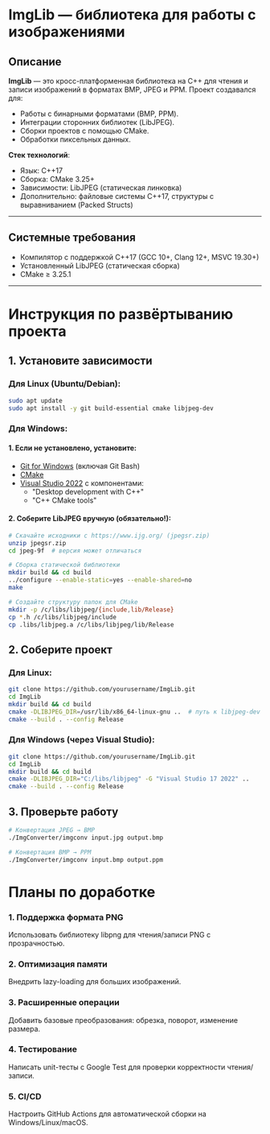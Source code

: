 # ImgLib — библиотека для работы с изображениями

## Описание
**ImgLib** — это кросс-платформенная библиотека на C++ для чтения и записи изображений в форматах BMP, JPEG и PPM. Проект создавался для:
- Работы с бинарными форматами (BMP, PPM).
- Интеграции сторонних библиотек (LibJPEG).
- Сборки проектов с помощью CMake.
- Обработки пиксельных данных.

**Стек технологий**:
- Язык: C++17
- Сборка: CMake 3.25+
- Зависимости: LibJPEG (статическая линковка)
- Дополнительно: файловые системы C++17, структуры с выравниванием (Packed Structs)

---

## Системные требования
- Компилятор с поддержкой C++17 (GCC 10+, Clang 12+, MSVC 19.30+)
- Установленный LibJPEG (статическая сборка)
- CMake ≥ 3.25.1

---

# Инструкция по развёртыванию проекта

## 1. Установите зависимости

### Для Linux (Ubuntu/Debian):
```bash
sudo apt update
sudo apt install -y git build-essential cmake libjpeg-dev
```

### Для Windows:

#### 1. Если не установлено, установите:
- [Git for Windows](https://gitforwindows.org/) (включая Git Bash)
- [CMake](https://cmake.org/download/)
- [Visual Studio 2022](https://visualstudio.microsoft.com/ru/) с компонентами:
   - "Desktop development with C++"
   - "C++ CMake tools"

#### 2. Соберите LibJPEG вручную (обязательно!):
```bash
# Скачайте исходники с https://www.ijg.org/ (jpegsr.zip)
unzip jpegsr.zip
cd jpeg-9f  # версия может отличаться

# Сборка статической библиотеки
mkdir build && cd build
../configure --enable-static=yes --enable-shared=no
make

# Создайте структуру папок для CMake
mkdir -p /c/libs/libjpeg/{include,lib/Release}
cp *.h /c/libs/libjpeg/include
cp .libs/libjpeg.a /c/libs/libjpeg/lib/Release
```
## 2. Соберите проект

### Для Linux:
```bash
git clone https://github.com/yourusername/ImgLib.git
cd ImgLib
mkdir build && cd build
cmake -DLIBJPEG_DIR=/usr/lib/x86_64-linux-gnu ..  # путь к libjpeg-dev
cmake --build . --config Release
```

### Для Windows (через Visual Studio):
```bash
git clone https://github.com/yourusername/ImgLib.git
cd ImgLib
mkdir build && cd build
cmake -DLIBJPEG_DIR="C:/libs/libjpeg" -G "Visual Studio 17 2022" ..
cmake --build . --config Release
```

## 3. Проверьте работу
```bash
# Конвертация JPEG → BMP
./ImgConverter/imgconv input.jpg output.bmp

# Конвертация BMP → PPM
./ImgConverter/imgconv input.bmp output.ppm
```
# Планы по доработке

### 1. Поддержка формата PNG
Использовать библиотеку libpng для чтения/записи PNG с прозрачностью.

### 2. Оптимизация памяти
Внедрить lazy-loading для больших изображений.

### 3. Расширенные операции
Добавить базовые преобразования: обрезка, поворот, изменение размера.

### 4. Тестирование
Написать unit-тесты с Google Test для проверки корректности чтения/записи.

### 5. CI/CD
Настроить GitHub Actions для автоматической сборки на Windows/Linux/macOS.

